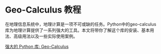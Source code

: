 # Geo-Calculus 教程

<show-structure depth="3"/>

在地理信息系统中，地理计算是一项不可或缺的任务。Python中的geo-calculus库为地理计算提供了一系列强大的工具。本文将带你了解这个库的安装、基本用法、高级用法以及一些实际使用案例。

<seealso>
<category ref="ref_docs">
    <a href="https://mp.weixin.qq.com/s/r99cw5d3Q1d1kDSD2Tf3JA">强大的 Python 库: Geo-Calculus</a>
</category>
<category ref="ref_github">
</category>
<category ref="ref_issues">
</category>
<category ref="ref_hf">
</category>
<category ref="ref_ms">
</category>
</seealso>

